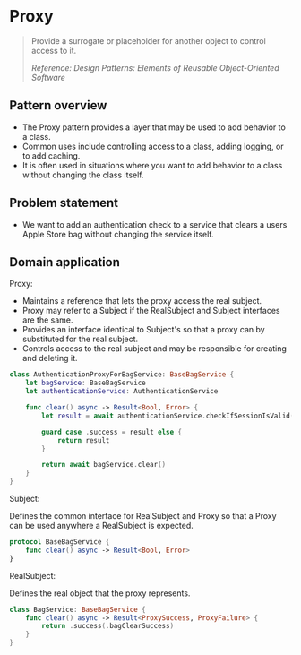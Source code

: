 <br />

# Proxy

> Provide a surrogate or placeholder for another object to control access to it.
>
> _Reference: Design Patterns: Elements of Reusable Object-Oriented Software_

## Pattern overview

- The Proxy pattern provides a layer that may be used to add behavior to a class.
- Common uses include controlling access to a class, adding logging, or to add caching.
- It is often used in situations where you want to add behavior to a class without changing the class itself.

## Problem statement

- We want to add an authentication check to a service that clears a users Apple Store bag without changing the service itself.

## Domain application

Proxy:

- Maintains a reference that lets the proxy access the real subject.
- Proxy may refer to a Subject if the RealSubject and Subject interfaces are the same.
- Provides an interface identical to Subject's so that a proxy can by substituted for the real subject.
- Controls access to the real subject and may be responsible for creating and deleting it.

```swift
class AuthenticationProxyForBagService: BaseBagService {
    let bagService: BaseBagService
    let authenticationService: AuthenticationService

    func clear() async -> Result<Bool, Error> {
        let result = await authenticationService.checkIfSessionIsValid()

        guard case .success = result else {
            return result
        }

        return await bagService.clear()
    }
}
```

Subject:

Defines the common interface for RealSubject and Proxy so that a Proxy can be used anywhere a RealSubject is expected.

```swift
protocol BaseBagService {
    func clear() async -> Result<Bool, Error>
}
```

RealSubject:

Defines the real object that the proxy represents.

```swift
class BagService: BaseBagService {
    func clear() async -> Result<ProxySuccess, ProxyFailure> {
        return .success(.bagClearSuccess)
    }
}
```
